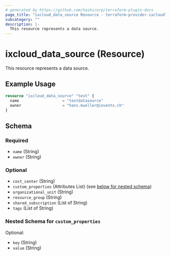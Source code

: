 ```yaml
---
# generated by https://github.com/hashicorp/terraform-plugin-docs
page_title: "ixcloud_data_source Resource - terraform-provider-ixcloud"
subcategory: ""
description: |-
  This resource represents a data source.
---
```


# ixcloud_data_source (Resource)

This resource represents a data source.

## Example Usage

```terraform
resource "ixcloud_data_source" "test" {
  name                   = "testdatasource"
  owner                  = "hans.mueller@inventx.ch"
}
```

<!-- schema generated by tfplugindocs -->
## Schema

### Required

- `name` (String)
- `owner` (String)

### Optional

- `cost_center` (String)
- `custom_properties` (Attributes List) (see [below for nested schema](#nestedatt--custom_properties))
- `organizational_unit` (String)
- `resource_group` (String)
- `shared_subscription` (List of String)
- `tags` (List of String)

<a id="nestedatt--custom_properties"></a>
### Nested Schema for `custom_properties`

Optional:

- `key` (String)
- `value` (String)


